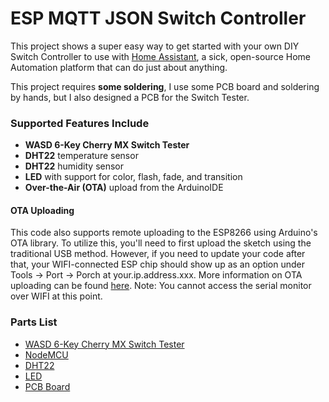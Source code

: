 # ESP MQTT JSON Switch Controller

This project shows a super easy way to get started with your own DIY Switch Controller to use with [Home Assistant](https://home-assistant.io/), a sick, open-source Home Automation platform that can do just about anything.

This project requires **some soldering**, I use some PCB board and soldering by hands, but I also designed a PCB for the Switch Tester.


### Supported Features Include
- **WASD 6-Key Cherry MX Switch Tester**
- **DHT22** temperature sensor
- **DHT22** humidity sensor
- **LED** with support for color, flash, fade, and transition
- **Over-the-Air (OTA)** upload from the ArduinoIDE


#### OTA Uploading
This code also supports remote uploading to the ESP8266 using Arduino's OTA library. To utilize this, you'll need to first upload the sketch using the traditional USB method. However, if you need to update your code after that, your WIFI-connected ESP chip should show up as an option under Tools -> Port -> Porch at your.ip.address.xxx. More information on OTA uploading can be found [here](http://esp8266.github.io/Arduino/versions/2.0.0/doc/ota_updates/ota_updates.html). Note: You cannot access the serial monitor over WIFI at this point.


### Parts List
- [WASD 6-Key Cherry MX Switch Tester](https://goo.gl/EkDsxH)
- [NodeMCU](https://goo.gl/JZa6Bt)
- [DHT22]()
- [LED]()
- [PCB Board]()
